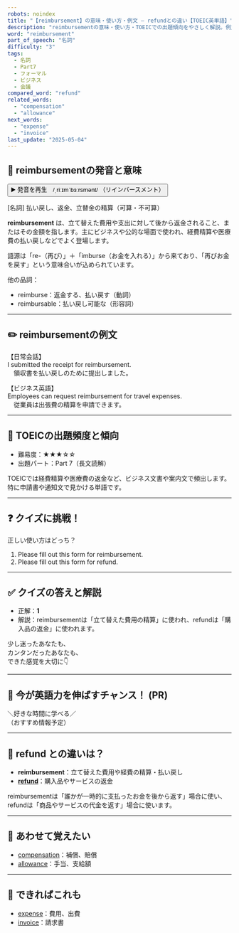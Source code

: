 ```yaml
---
robots: noindex
title: "【reimbursement】の意味・使い方・例文 ― refundとの違い【TOEIC英単語】"
description: "reimbursementの意味・使い方・TOEICでの出題傾向をやさしく解説。例文・クイズ付きでrefundとの違いもわかりやすく学べます。"
word: "reimbursement"
part_of_speech: "名詞"
difficulty: "3"
tags:
  - 名詞
  - Part7
  - フォーマル
  - ビジネス
  - 会議
compared_word: "refund"
related_words:
  - "compensation"
  - "allowance"
next_words:
  - "expense"
  - "invoice"
last_update: "2025-05-04"
---
```


## 🔰 reimbursementの発音と意味

<button class="play-audio" onclick="playTTS('reimbursement')">
  <span class="play-audio-main">
    ▶️ 発音を再生　/ˌriːɪmˈbɜːrsmənt/
  </span>
  <span class="play-audio-sub">
    （リインバースメント）
  </span>
</button>

[名詞] 払い戻し、返金、立替金の精算（可算・不可算）

**reimbursement** は、立て替えた費用や支出に対して後から返金されること、またはその金額を指します。主にビジネスや公的な場面で使われ、経費精算や医療費の払い戻しなどでよく登場します。

語源は「re-（再び）」＋「imburse（お金を入れる）」から来ており、「再びお金を戻す」という意味合いが込められています。

他の品詞：  
- reimburse：返金する、払い戻す（動詞）
- reimbursable：払い戻し可能な（形容詞）

---

## ✏️ reimbursementの例文

【日常会話】  
I submitted the receipt for reimbursement.  
　領収書を払い戻しのために提出しました。

【ビジネス英語】  
Employees can request reimbursement for travel expenses.  
　従業員は出張費の精算を申請できます。

---

## 🎯 TOEICの出題頻度と傾向

- 難易度：★★★☆☆
- 出題パート：Part 7（長文読解）

TOEICでは経費精算や医療費の返金など、ビジネス文書や案内文で頻出します。特に申請書や通知文で見かける単語です。

---

## ❓ クイズに挑戦！

正しい使い方はどっち？

1. Please fill out this form for reimbursement.  
2. Please fill out this form for refund.

---

## ✅ クイズの答えと解説

- 正解：**1**
- 解説：reimbursementは「立て替えた費用の精算」に使われ、refundは「購入品の返金」に使われます。

少し迷ったあなたも、  
カンタンだったあなたも、  
できた感覚を大切に👇️

---

## 🚀 今が英語力を伸ばすチャンス！ (PR)

<div class="info-center">
＼好きな時間に学べる／<br>  
（おすすめ情報予定）
</div>

---

## 🤔  refund との違いは？

- **reimbursement**：立て替えた費用や経費の精算・払い戻し
- **[refund](/refund)**：購入品やサービスの返金

reimbursementは「誰かが一時的に支払ったお金を後から返す」場合に使い、refundは「商品やサービスの代金を返す」場合に使います。

---

## 🧩 あわせて覚えたい

- [compensation](/compensation)：補償、賠償
- [allowance](/allowance)：手当、支給額

---

## 📖 できればこれも

- [expense](/expense)：費用、出費
- [invoice](/invoice)：請求書

<!-- cvid: aid13_bid36 -->
